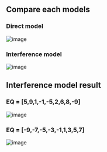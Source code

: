 ## Compare each models
### Direct model
![image](https://github.com/user-attachments/assets/52f55f59-ac33-444f-9326-2f74a92e21cc)

### Interference model
![image](https://github.com/user-attachments/assets/4c3d0e26-d445-46c7-9d46-e619dd81b82f)

## Interference model result
### EQ = [5,9,1,-1,-5,2,6,8,-9]
![image](https://github.com/user-attachments/assets/b8548f0a-f764-4759-986d-c16c815e62de)


### EQ = [-9,-7,-5,-3,-1,1,3,5,7]
![image](https://github.com/user-attachments/assets/f0ef4430-a80f-429d-b3f7-49798dcf6f6b)
